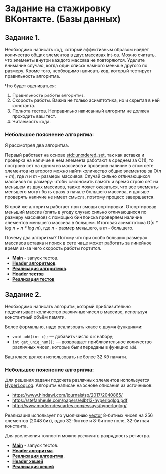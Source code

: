 # Задание на стажировку ВКонтакте. (Базы данных)
## Задание 1.
Необходимо написать код, который эффективным образом найдёт количество общих элементов в двух массивах int-ов. Можно считать, что элементы внутри каждого массива не повторяются. Уделите внимание случаю, когда один список намного меньше другого по размеру. Кроме того, необходимо написать код, который тестирует правильность алгоритма. 

Что будет оцениваться: 
1. Правильность работы алгоритма. 
2. Скорость работы. Важна не только асимптотика, но и скрытая в ней константа. 
3. Полнота тестов. Неправильно написанный алгоритм не должен проходить ваш тест. 
4. Читаемость кода. 

### Небольшое пояснение алгоритма:
 Я рассмотрел два алгоритма.
 
 Первый работает на основе [std::unordered_set](https://en.cppreference.com/w/cpp/container/unordered_set), так как вставка и проверка на наличие в нем элемента работают в среднем за O(1), то построив сет на одном из массивов и проверив наличие в этом сете элементов из второго можно найти количество общих элементов за O(_n + m_), где _n_ и _m_ - размеры массивов. Случай сильно отличающихся массивов по размеру: чтобы сэкономить память  и время строю сет на меньшем из двух массивов, также может оказаться, что все элементы меньшего могут быть сразу в начале большего массива, и дальше проверять наличие не имеет смысла, поэтому процесс завершается.
 
 Второй же алгоритм работает при помощи сортировки. Отсортировав меньший массив (опять в угоду случаю сильно отличающихся по размеру массивов) с помощью бин поиска проверяем наличие элементов меньшего массива в большем. Итоговая асимптотика O(_n * log n + n * log m_), где _n_ - размер меньшего, а _m_ - большего.
 
 Почему два алгоритма? Потому что при особо больших размерах массивов вставка и поиск в сете чаще может работать за линейное время из-за чего скорость работы портится. 
 
* [**Main**](Task%201/main.cpp) - запуск тестов.
* [**Header алгоритмов**](Task%201/VectorIntersection.h).
* [**Реализация алгоритмов**](Task%201/VectorIntersection.cpp).
* [**Header тестов**](Task%201/VectorIntersectionTests.h)
* [**Реализация тестов**](Task%201/VectorIntersectionTests.cpp)

## Задание 2.
 Необходимо написать алгоритм, который приблизительно подсчитывает количество различных чисел в массиве, используя константный объём памяти. 

Более формально, надо реализовать класс с двумя функциями:

- `void add(int x);` — добавить число x к набору;
- `int get_uniq_num();` — возвращает приблизительное количество различных чисел, которые были переданы в функцию `add`.

Ваш класс должен использовать не более 32 Кб памяти. 

### Небольшое пояснение алгоритма:
 Для решения задачи подсчета различных элементов используется [HyperLogLog](https://en.wikipedia.org/wiki/HyperLogLog).
Алгоритм написан на основе описания из источников:
* https://www.hindawi.com/journals/sp/2017/2040865/
* https://stefanheule.com/papers/edbt13-hyperloglog.pdf
* http://www.moderndescartes.com/essays/hyperloglog/

Реализация использует по умолчанию [vector](https://en.cppreference.com/w/cpp/container/vector) 8-битных чисел на 256 элементов (2048 бит), одно 32-битное и 8-битное поле, 32-битная константа.

Для увелечения точности можно увеличить разрядность регистра.

* [**Main**](Task%202/main.cpp) - запуск тестов.
* [**Header алгоритма**](Task%202/UniqCounter.h).
* [**Реализация алгоритма**](Task%202/UniqCounter.cpp).
* [**Header хешей**](Task%202/Hashes.h)
* [**Реализация хешей**](Task%202/Hashes.cpp)
